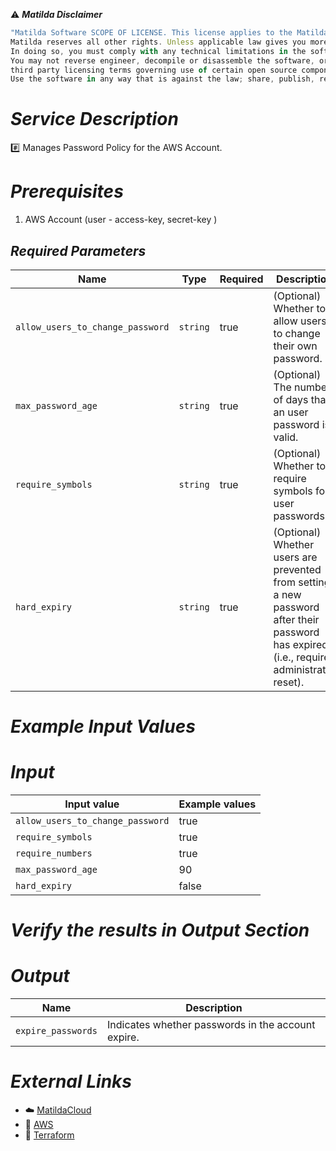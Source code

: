 :warning: ***Matilda Disclaimer***
```javascript
"Matilda Software SCOPE OF LICENSE. This license applies to the Matilda cloud product. The software is licensed, not sold. This agreement only gives you some rights to use the software. 
Matilda reserves all other rights. Unless applicable law gives you more rights despite this limitation, you may use the software only as expressly permitted in this agreement. 
In doing so, you must comply with any technical limitations in the software that only allow you to use it in certain ways. 
You may not reverse engineer, decompile or disassemble the software, or otherwise attempt to derive the source code for the software except and solely to the extent required by 
third party licensing terms governing use of certain open source components that may be included in the software; remove, minimize, block or modify any notices of Matilda or its suppliers in the software. 
Use the software in any way that is against the law; share, publish, rent or lease the software, or provide the software as a offering for others to use."
```

# *Service Description*
:hash: Manages Password Policy for the AWS Account.

# *Prerequisites*
1. AWS Account (user - access-key, secret-key )

## *Required Parameters*
| Name | Type | Required | Description |
| --- | --- | --- | --- |
| `allow_users_to_change_password` | `string` | true |  (Optional) Whether to allow users to change their own password. |
| `max_password_age` | `string` | true | (Optional) The number of days that an user password is valid.|
| `require_symbols` | `string` | true |  (Optional) Whether to require symbols for user passwords. |
| `hard_expiry` | `string` | true | (Optional) Whether users are prevented from setting a new password after their password has expired (i.e., require administrator reset). |

# *Example Input Values*
# *Input*

| Input value                       | Example values                                                                           |
|-----------------------------------|------------------------------------------------------------------------------------------|
| `allow_users_to_change_password`                          | true                                        | 
| `require_symbols`                          | true                                        | 
| `require_numbers`                          |     true                                    | 
| `max_password_age`                          |     90                                    | 
| `hard_expiry`                          |     false                                    | 


# *Verify the results in Output Section*
# *Output*
| Name | Description |
| ------------- | ------------- |
|  `expire_passwords` | Indicates whether passwords in the account expire.  |


# *External Links*
* :cloud: [MatildaCloud](https://www.matildacloud.com/docs/ "Matildacloud")
* :link: [AWS](https://aws.amazon.com/console/)
* :link: [Terraform](https://registry.terraform.io/providers/hashicorp/aws/latest/docs/resources/iam_account_password_policy)